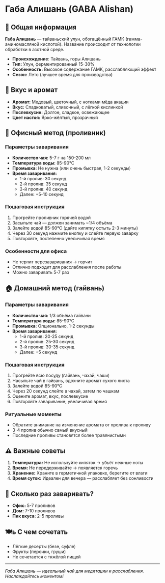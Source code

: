 # Габа Алишань (GABA Alishan)

## 🌿 Общая информация

**Габа Алишань** — тайваньский улун, обогащённый ГАМК (гамма-аминомасляной кислотой). Название происходит от технологии обработки в азотной среде.

- **Происхождение:** Тайвань, горы Алишань
- **Тип:** Улун, ферментированный 15-30%
- **Особенность:** Высокое содержание ГАМК, расслабляющий эффект
- **Сезон:** Лето (лучшее время для производства)

## 🎯 Вкус и аромат

- **Аромат:** Медовый, цветочный, с нотками мёда акации
- **Вкус:** Сладковатый, сливочный, с лёгкой кислинкой
- **Послевкусие:** Долгое, сладкое, освежающее
- **Цвет настоя:** Ярко-жёлтый, прозрачный

## 🏢 Офисный метод (проливник)

### Параметры заваривания
- **Количество чая:** 5-7 г на 150-200 мл
- **Температура воды:** 85-90°C
- **Промывка:** Не нужна (или очень быстрая, 1-2 секунды)
- **Время заваривания:**
  - 1-й пролив: 30 секунд
  - 2-й пролив: 35 секунд
  - 3-й пролив: 40 секунд
  - Далее: +5-10 секунд

### Пошаговая инструкция
1. Прогрейте проливник горячей водой
2. Засыпьте чай — должен занимать ~1/4 объёма
3. Залейте водой 85-90°C (дайте кипятку остыть 2-3 минуты)
4. Через 30 секунд нажмите кнопку и слейте первую заварку
5. Повторяйте, постепенно увеличивая время

### Особенности для офиса
- Не терпит перезаваривания → горчит
- Отлично подходит для расслабления после работы
- Можно заваривать 5-7 раз

## 🏠 Домашний метод (гайвань)

### Параметры заваривания
- **Количество чая:** 1/3 объёма гайвани
- **Температура воды:** 85-90°C
- **Промывка:** Опционально, 1-2 секунды
- **Время заваривания:**
  - 1-й пролив: 20-25 секунд
  - 2-й пролив: 25-30 секунд
  - 3-й пролив: 30-35 секунд
  - Далее: +5 секунд

### Пошаговая инструкция
1. Прогрейте всю посуду (гайвань, чахай, чаши)
2. Насыпьте чай в гайвань, вдохните аромат сухого листа
3. Залейте водой 85-90°C
4. Через 20 секунд слейте в чахай, затем по чашкам
5. Оцените аромат, вкус, послевкусие
6. Повторяйте заваривание, увеличивая время

### Ритуальные моменты
- Обратите внимание на изменение аромата от пролива к проливу
- 3-4 пролив обычно самый вкусный
- Последние проливы становятся более травянистыми

## ⚠️ Важные советы

1. **Температура:** Не используйте кипяток → убьёт нежные ноты
2. **Время:** Не передерживайте → появляется горечь
3. **Хранение:** Храните в герметичной упаковке, берегите от влаги
4. **Время суток:** Идеален для вечера — расслабляет без сонливости

## 🔄 Сколько раз заваривать?

- **Офис:** 5-7 проливов
- **Дом:** 7-10 проливов
- **Пик вкуса:** 2-5 проливы

## 🍽ь С чем сочетать

- Лёгкие десерты (безе, суфле)
- Фрукты (персики, груши)
- Не сочетается с тяжёлой пищей

---

*Габа Алишань — идеальный чай для медитации и расслабления. Наслаждайтесь моментом!*
